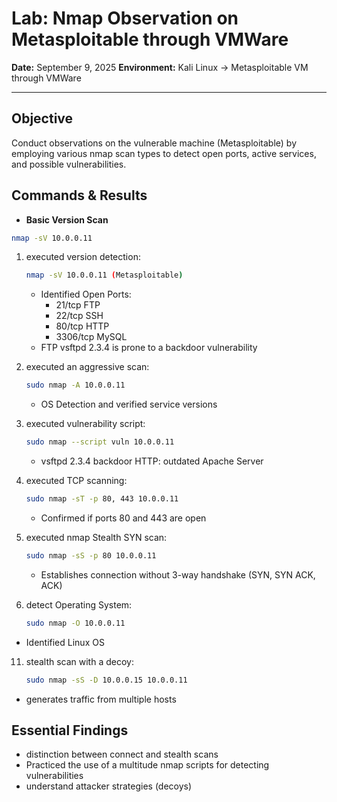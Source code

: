 # Lab: Nmap Observation on Metasploitable through VMWare

**Date:** September 9, 2025
**Environment:** Kali Linux -> Metasploitable VM through VMWare

---

## Objective
Conduct observations on the vulnerable machine (Metasploitable) by employing various nmap scan types to detect open ports, active services, and possible vulnerabilities.

## Commands & Results 

- **Basic Version Scan**
```bash
nmap -sV 10.0.0.11
```

1. executed version detection:
   ```bash
   nmap -sV 10.0.0.11 (Metasploitable)
   ```
   - Identified Open Ports:
      - 21/tcp FTP
      - 22/tcp SSH
      - 80/tcp HTTP
      - 3306/tcp MySQL
   - FTP vsftpd 2.3.4 is prone to a backdoor vulnerability

3. executed an aggressive scan:
   ```bash
   sudo nmap -A 10.0.0.11
   ```
   - OS Detection and verified service versions

5. executed vulnerability script:
   ```bash
   sudo nmap --script vuln 10.0.0.11
   ```
   - vsftpd 2.3.4 backdoor HTTP: outdated Apache Server
  
7. executed TCP scanning:
   ```bash
   sudo nmap -sT -p 80, 443 10.0.0.11
   ```
   - Confirmed if ports 80 and 443 are open

9. executed nmap Stealth SYN scan:
    ```bash
    sudo nmap -sS -p 80 10.0.0.11
    ```
   - Establishes connection without 3-way handshake (SYN, SYN ACK, ACK)

11. detect Operating System:
    ```bash
    sudo nmap -O 10.0.0.11
    ```
   - Identified Linux OS
   
11. stealth scan with a decoy:
    ```bash
    sudo nmap -sS -D 10.0.0.15 10.0.0.11
    ```
   - generates traffic from multiple hosts

## Essential Findings
- distinction between connect and stealth scans
- Practiced the use of a multitude nmap scripts for detecting vulnerabilities
- understand attacker strategies (decoys)
